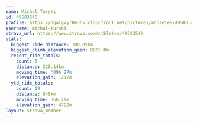 ```yaml
---
name: Michał Turski
id: 49583540
profile: https://dgalywyr863hv.cloudfront.net/pictures/athletes/49583540/14729338/2/large.jpg
username: michal-turski
strava_url: https://www.strava.com/athletes/49583540
stats:
  biggest_ride_distance: 180.09km
  biggest_climb_elevation_gain: 8965.8m
  recent_ride_totals:
    count: 3
    distance: 220.14km
    moving_time: '09h 27m'
    elevation_gain: 1212m
  ytd_ride_totals:
    count: 19
    distance: 846km
    moving_time: 36h 29m
    elevation_gain: 4792m
layout: strava_member
--- 
```

